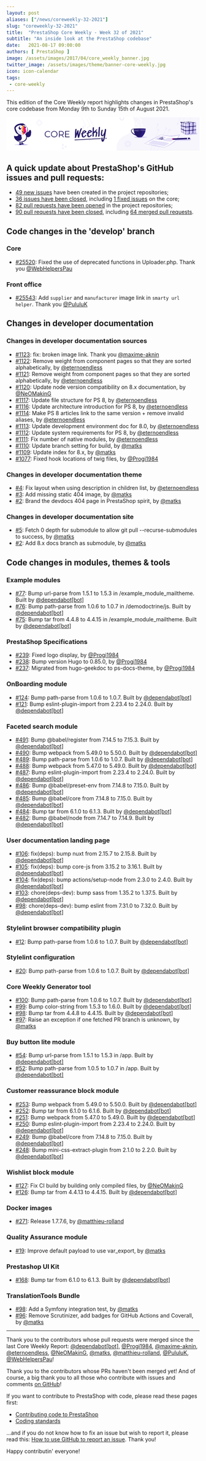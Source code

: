```yaml
---
layout: post
aliases: ["/news/coreweekly-32-2021"]
slug: "coreweekly-32-2021"
title:  "PrestaShop Core Weekly - Week 32 of 2021"
subtitle: "An inside look at the PrestaShop codebase"
date:   2021-08-17 09:00:00
authors: [ PrestaShop ]
image: /assets/images/2017/04/core_weekly_banner.jpg
twitter_image: /assets/images/theme/banner-core-weekly.jpg
icon: icon-calendar
tags:
 - core-weekly
---
```


This edition of the Core Weekly report highlights changes in PrestaShop's core codebase from Monday 9th to Sunday 15th of August 2021.

![Core Weekly banner](/assets/images/2018/12/banner-core-weekly.jpg)



## A quick update about PrestaShop's GitHub issues and pull requests:

- [49 new issues](https://github.com/search?q=org%3APrestaShop+is%3Apublic++-repo%3Aprestashop%2Fprestashop.github.io++is%3Aissue+created%3A2021-08-09..2021-08-15) have been created in the project repositories;
- [36 issues have been closed](https://github.com/search?q=org%3APrestaShop+is%3Apublic++-repo%3Aprestashop%2Fprestashop.github.io++is%3Aissue+closed%3A2021-08-09..2021-08-15), including [1 fixed issues](https://github.com/search?q=org%3APrestaShop+is%3Apublic++-repo%3Aprestashop%2Fprestashop.github.io++is%3Aissue+label%3Afixed+closed%3A2021-08-09..2021-08-15) on the core;
- [82 pull requests have been opened](https://github.com/search?q=org%3APrestaShop+is%3Apublic++-repo%3Aprestashop%2Fprestashop.github.io++is%3Apr+created%3A2021-08-09..2021-08-15) in the project repositories;
- [90 pull requests have been closed](https://github.com/search?q=org%3APrestaShop+is%3Apublic++-repo%3Aprestashop%2Fprestashop.github.io++is%3Apr+closed%3A2021-08-09..2021-08-15), including [64 merged pull requests](https://github.com/search?q=org%3APrestaShop+is%3Apublic++-repo%3Aprestashop%2Fprestashop.github.io++is%3Apr+merged%3A2021-08-09..2021-08-15).



## Code changes in the 'develop' branch


### Core
* [#25520](https://github.com/PrestaShop/PrestaShop/pull/25520): Fixed the use of deprecated functions in Uploader.php. Thank you [@WebHelpersPau](https://github.com/WebHelpersPau)


### Front office
* [#25543](https://github.com/PrestaShop/PrestaShop/pull/25543): Add `supplier` and `manufacturer` image link in `smarty url helper`. Thank you [@PululuK](https://github.com/PululuK)

## Changes in developer documentation

### Changes in developer documentation sources
* [#1123](https://github.com/PrestaShop/docs/pull/1123): fix: broken image link. Thank you [@maxime-aknin](https://github.com/maxime-aknin)
* [#1122](https://github.com/PrestaShop/docs/pull/1122): Remove weight from component pages so that they are sorted alphabetically, by [@eternoendless](https://github.com/eternoendless)
* [#1121](https://github.com/PrestaShop/docs/pull/1121): Remove weight from component pages so that they are sorted alphabetically, by [@eternoendless](https://github.com/eternoendless)
* [#1120](https://github.com/PrestaShop/docs/pull/1120): Update node version compatibility on 8.x documentation, by [@NeOMakinG](https://github.com/NeOMakinG)
* [#1117](https://github.com/PrestaShop/docs/pull/1117): Update file structure for PS 8, by [@eternoendless](https://github.com/eternoendless)
* [#1116](https://github.com/PrestaShop/docs/pull/1116): Update architecture introduction for PS 8, by [@eternoendless](https://github.com/eternoendless)
* [#1114](https://github.com/PrestaShop/docs/pull/1114): Make PS 8 articles link to the same version + remove invalid aliases, by [@eternoendless](https://github.com/eternoendless)
* [#1113](https://github.com/PrestaShop/docs/pull/1113): Update development environment doc for 8.0, by [@eternoendless](https://github.com/eternoendless)
* [#1112](https://github.com/PrestaShop/docs/pull/1112): Update system requirements for PS 8, by [@eternoendless](https://github.com/eternoendless)
* [#1111](https://github.com/PrestaShop/docs/pull/1111): Fix number of native modules, by [@eternoendless](https://github.com/eternoendless)
* [#1110](https://github.com/PrestaShop/docs/pull/1110): Update branch setting for build, by [@matks](https://github.com/matks)
* [#1109](https://github.com/PrestaShop/docs/pull/1109): Update index for 8.x, by [@matks](https://github.com/matks)
* [#1077](https://github.com/PrestaShop/docs/pull/1077): Fixed hook locations of twig files, by [@Progi1984](https://github.com/Progi1984)


### Changes in developer documentation theme
* [#4](https://github.com/PrestaShop/ps-docs-theme/pull/4): Fix layout when using description in children list, by [@eternoendless](https://github.com/eternoendless)
* [#3](https://github.com/PrestaShop/ps-docs-theme/pull/3): Add missing static 404 image, by [@matks](https://github.com/matks)
* [#2](https://github.com/PrestaShop/ps-docs-theme/pull/2): Brand the devdocs 404 page in PrestaShop spirit, by [@matks](https://github.com/matks)


### Changes in developer documentation site
* [#5](https://github.com/PrestaShop/devdocs-site/pull/5): Fetch 0 depth for submodule to allow git pull --recurse-submodules to success, by [@matks](https://github.com/matks)
* [#2](https://github.com/PrestaShop/devdocs-site/pull/2): Add 8.x docs branch as submodule, by [@matks](https://github.com/matks)


## Code changes in modules, themes & tools


### Example modules
* [#77](https://github.com/PrestaShop/example-modules/pull/77): Bump url-parse from 1.5.1 to 1.5.3 in /example_module_mailtheme. Built by [@dependabot[bot]](https://github.com/apps/dependabot)
* [#76](https://github.com/PrestaShop/example-modules/pull/76): Bump path-parse from 1.0.6 to 1.0.7 in /demodoctrine/js. Built by [@dependabot[bot]](https://github.com/apps/dependabot)
* [#75](https://github.com/PrestaShop/example-modules/pull/75): Bump tar from 4.4.8 to 4.4.15 in /example_module_mailtheme. Built by [@dependabot[bot]](https://github.com/apps/dependabot)


### PrestaShop Specifications
* [#239](https://github.com/PrestaShop/prestashop-specs/pull/239): Fixed logo display, by [@Progi1984](https://github.com/Progi1984)
* [#238](https://github.com/PrestaShop/prestashop-specs/pull/238): Bump version Hugo to 0.85.0, by [@Progi1984](https://github.com/Progi1984)
* [#237](https://github.com/PrestaShop/prestashop-specs/pull/237): Migrated from hugo-geekdoc to ps-docs-theme, by [@Progi1984](https://github.com/Progi1984)


### OnBoarding module
* [#124](https://github.com/PrestaShop/welcome/pull/124): Bump path-parse from 1.0.6 to 1.0.7. Built by [@dependabot[bot]](https://github.com/apps/dependabot)
* [#121](https://github.com/PrestaShop/welcome/pull/121): Bump eslint-plugin-import from 2.23.4 to 2.24.0. Built by [@dependabot[bot]](https://github.com/apps/dependabot)


### Faceted search module
* [#491](https://github.com/PrestaShop/ps_facetedsearch/pull/491): Bump @babel/register from 7.14.5 to 7.15.3. Built by [@dependabot[bot]](https://github.com/apps/dependabot)
* [#490](https://github.com/PrestaShop/ps_facetedsearch/pull/490): Bump webpack from 5.49.0 to 5.50.0. Built by [@dependabot[bot]](https://github.com/apps/dependabot)
* [#489](https://github.com/PrestaShop/ps_facetedsearch/pull/489): Bump path-parse from 1.0.6 to 1.0.7. Built by [@dependabot[bot]](https://github.com/apps/dependabot)
* [#488](https://github.com/PrestaShop/ps_facetedsearch/pull/488): Bump webpack from 5.47.0 to 5.49.0. Built by [@dependabot[bot]](https://github.com/apps/dependabot)
* [#487](https://github.com/PrestaShop/ps_facetedsearch/pull/487): Bump eslint-plugin-import from 2.23.4 to 2.24.0. Built by [@dependabot[bot]](https://github.com/apps/dependabot)
* [#486](https://github.com/PrestaShop/ps_facetedsearch/pull/486): Bump @babel/preset-env from 7.14.8 to 7.15.0. Built by [@dependabot[bot]](https://github.com/apps/dependabot)
* [#485](https://github.com/PrestaShop/ps_facetedsearch/pull/485): Bump @babel/core from 7.14.8 to 7.15.0. Built by [@dependabot[bot]](https://github.com/apps/dependabot)
* [#484](https://github.com/PrestaShop/ps_facetedsearch/pull/484): Bump tar from 6.1.0 to 6.1.3. Built by [@dependabot[bot]](https://github.com/apps/dependabot)
* [#482](https://github.com/PrestaShop/ps_facetedsearch/pull/482): Bump @babel/node from 7.14.7 to 7.14.9. Built by [@dependabot[bot]](https://github.com/apps/dependabot)


### User documentation landing page
* [#106](https://github.com/PrestaShop/user-documentation-landing/pull/106): fix(deps): bump nuxt from 2.15.7 to 2.15.8. Built by [@dependabot[bot]](https://github.com/apps/dependabot)
* [#105](https://github.com/PrestaShop/user-documentation-landing/pull/105): fix(deps): bump core-js from 3.15.2 to 3.16.1. Built by [@dependabot[bot]](https://github.com/apps/dependabot)
* [#104](https://github.com/PrestaShop/user-documentation-landing/pull/104): fix(deps): bump actions/setup-node from 2.3.0 to 2.4.0. Built by [@dependabot[bot]](https://github.com/apps/dependabot)
* [#103](https://github.com/PrestaShop/user-documentation-landing/pull/103): chore(deps-dev): bump sass from 1.35.2 to 1.37.5. Built by [@dependabot[bot]](https://github.com/apps/dependabot)
* [#98](https://github.com/PrestaShop/user-documentation-landing/pull/98): chore(deps-dev): bump eslint from 7.31.0 to 7.32.0. Built by [@dependabot[bot]](https://github.com/apps/dependabot)


### Stylelint browser compatibility plugin
* [#12](https://github.com/PrestaShop/stylelint-browser-compatibility/pull/12): Bump path-parse from 1.0.6 to 1.0.7. Built by [@dependabot[bot]](https://github.com/apps/dependabot)


### Stylelint configuration
* [#20](https://github.com/PrestaShop/stylelint-config/pull/20): Bump path-parse from 1.0.6 to 1.0.7. Built by [@dependabot[bot]](https://github.com/apps/dependabot)


### Core Weekly Generator tool
* [#100](https://github.com/PrestaShop/core-weekly-generator/pull/100): Bump path-parse from 1.0.6 to 1.0.7. Built by [@dependabot[bot]](https://github.com/apps/dependabot)
* [#99](https://github.com/PrestaShop/core-weekly-generator/pull/99): Bump color-string from 1.5.3 to 1.6.0. Built by [@dependabot[bot]](https://github.com/apps/dependabot)
* [#98](https://github.com/PrestaShop/core-weekly-generator/pull/98): Bump tar from 4.4.8 to 4.4.15. Built by [@dependabot[bot]](https://github.com/apps/dependabot)
* [#97](https://github.com/PrestaShop/core-weekly-generator/pull/97): Raise an exception if one fetched PR branch is unknown, by [@matks](https://github.com/matks)


### Buy button lite module
* [#54](https://github.com/PrestaShop/ps_buybuttonlite/pull/54): Bump url-parse from 1.5.1 to 1.5.3 in /app. Built by [@dependabot[bot]](https://github.com/apps/dependabot)
* [#52](https://github.com/PrestaShop/ps_buybuttonlite/pull/52): Bump path-parse from 1.0.5 to 1.0.7 in /app. Built by [@dependabot[bot]](https://github.com/apps/dependabot)


### Customer reassurance block module
* [#253](https://github.com/PrestaShop/blockreassurance/pull/253): Bump webpack from 5.49.0 to 5.50.0. Built by [@dependabot[bot]](https://github.com/apps/dependabot)
* [#252](https://github.com/PrestaShop/blockreassurance/pull/252): Bump tar from 6.1.0 to 6.1.6. Built by [@dependabot[bot]](https://github.com/apps/dependabot)
* [#251](https://github.com/PrestaShop/blockreassurance/pull/251): Bump webpack from 5.47.0 to 5.49.0. Built by [@dependabot[bot]](https://github.com/apps/dependabot)
* [#250](https://github.com/PrestaShop/blockreassurance/pull/250): Bump eslint-plugin-import from 2.23.4 to 2.24.0. Built by [@dependabot[bot]](https://github.com/apps/dependabot)
* [#249](https://github.com/PrestaShop/blockreassurance/pull/249): Bump @babel/core from 7.14.8 to 7.15.0. Built by [@dependabot[bot]](https://github.com/apps/dependabot)
* [#248](https://github.com/PrestaShop/blockreassurance/pull/248): Bump mini-css-extract-plugin from 2.1.0 to 2.2.0. Built by [@dependabot[bot]](https://github.com/apps/dependabot)


### Wishlist block module
* [#127](https://github.com/PrestaShop/blockwishlist/pull/127): Fix CI build by building only compiled files, by [@NeOMakinG](https://github.com/NeOMakinG)
* [#126](https://github.com/PrestaShop/blockwishlist/pull/126): Bump tar from 4.4.13 to 4.4.15. Built by [@dependabot[bot]](https://github.com/apps/dependabot)


### Docker images
* [#271](https://github.com/PrestaShop/docker/pull/271): Release 1.7.7.6, by [@matthieu-rolland](https://github.com/matthieu-rolland)


### Quality Assurance module
* [#19](https://github.com/PrestaShop/ps_qualityassurance/pull/19): Improve default payload to use var_export, by [@matks](https://github.com/matks)


### Prestashop UI Kit
* [#168](https://github.com/PrestaShop/prestashop-ui-kit/pull/168): Bump tar from 6.1.0 to 6.1.3. Built by [@dependabot[bot]](https://github.com/apps/dependabot)


### TranslationTools Bundle
* [#98](https://github.com/PrestaShop/TranslationToolsBundle/pull/98): Add a Symfony integration test, by [@matks](https://github.com/matks)
* [#96](https://github.com/PrestaShop/TranslationToolsBundle/pull/96): Remove Scrutinizer, add badges for GitHub Actions and Coverall, by [@matks](https://github.com/matks)


<hr />

Thank you to the contributors whose pull requests were merged since the last Core Weekly Report: [@dependabot[bot]](https://github.com/apps/dependabot), [@Progi1984](https://github.com/Progi1984), [@maxime-aknin](https://github.com/maxime-aknin), [@eternoendless](https://github.com/eternoendless), [@NeOMakinG](https://github.com/NeOMakinG), [@matks](https://github.com/matks), [@matthieu-rolland](https://github.com/matthieu-rolland), [@PululuK](https://github.com/PululuK), [@WebHelpersPau](https://github.com/WebHelpersPau)!

Thank you to the contributors whose PRs haven't been merged yet! And of course, a big thank you to all those who contribute with issues and comments [on GitHub](https://github.com/PrestaShop/PrestaShop)!

If you want to contribute to PrestaShop with code, please read these pages first:

 * [Contributing code to PrestaShop](https://devdocs.prestashop.com/1.7/contribute/contribution-guidelines/)
 * [Coding standards](https://devdocs.prestashop.com/1.7/development/coding-standards/)

...and if you do not know how to fix an issue but wish to report it, please read this: [How to use GitHub to report an issue](https://devdocs.prestashop.com/1.7/contribute/contribute-reporting-issues/). Thank you!

Happy contributin' everyone!

